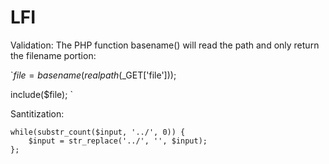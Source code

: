 # LFI
Validation:
The PHP function basename() will read the path and only return the filename portion:

`$file = basename(realpath($_GET['file']));

include($file);
`

Santitization:


```
while(substr_count($input, '../', 0)) {
    $input = str_replace('../', '', $input);
};
```
